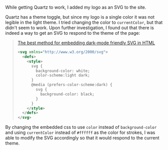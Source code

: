 While getting Quartz to work, I added my logo as an SVG to the site.

Quartz has a theme toggle, but since my logo is a single color it was not legible in the light theme. I tried changing the color to `currentColor`, but that didn't seem to work. Upon further investigation, I found out that there is indeed a way to get an SVG to respond to the theme of the page:

> [The best method for embedding dark-mode friendly SVG in HTML](https://www.ctrl.blog/entry/svg-embed-dark-mode.html)
>
> ```xml
> <svg xmlns="http://www.w3.org/2000/svg">
>   <defs>
>     <style>
>       svg {
>         background-color: white;
>         color-scheme:light dark;
>       }
>       @media (prefers-color-scheme:dark) {
>         svg {
>           background-color: black;
>         }
>       }
>     </style>
>   </defs>
> </svg>
> ```

By changing the embedded css to use `color` instead of `background-color` and using `currentColor` instead of `#ffffff` as the color for strokes, I was able to modify the SVG accordingly so that it would respond to the current theme.
